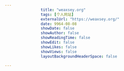 ---
                title: "weaxsey.org"
                tags: [个人网站]
                externalUrl: "https://weaxsey.org/"
                date: 9964-08-08
                showDate: false
                showAuthor: false
                showReadingTime: false
                showEdit: false
                showLikes: false
                showViews: false
                layoutBackgroundHeaderSpace: false
                ---

